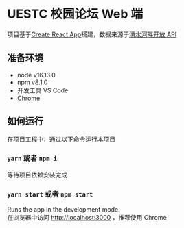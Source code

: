 # UESTC 校园论坛 Web 端

项目基于[Create React App](https://github.com/facebook/create-react-app)搭建，数据来源于[清水河畔开放 API](https://github.com/UESTC-BBS/API-Docs/wiki/Mobcent-API)

## 准备环境

- node v16.13.0
- npm v8.1.0
- 开发工具 VS Code
- Chrome

## 如何运行

在项目工程中，通过以下命令运行本项目

### `yarn` 或者 `npm i`

等待项目依赖安装完成

### `yarn start` 或者 `npm start`

Runs the app in the development mode.\
在浏览器中访问 [http://localhost:3000](http://localhost:3000) ，推荐使用 Chrome
